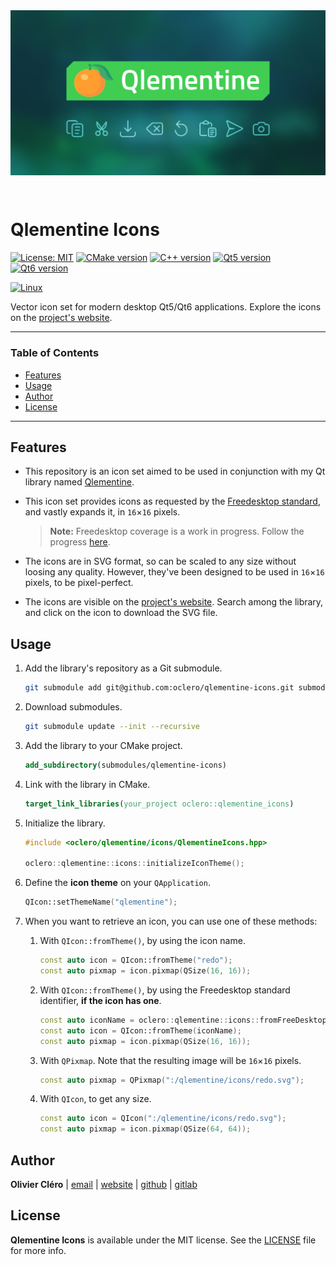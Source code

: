 <div align="center">
	<img style="margin-bottom: 2em;" src="docs/assets/img/thumbnail.png">
</div>

# Qlementine Icons

[![License: MIT](https://img.shields.io/badge/license-MIT-green)](https://mit-license.org/)
[![CMake version](https://img.shields.io/badge/CMake-3.17+-064F8C?logo=cmake)](https://www.qt.io)
[![C++ version](https://img.shields.io/badge/C++-17-00599C?logo=++)](https://www.qt.io)
[![Qt5 version](https://img.shields.io/badge/Qt-5.15.2+-41CD52?logo=qt)](https://www.qt.io)
[![Qt6 version](https://img.shields.io/badge/Qt-6.0.0+-41CD52?logo=qt)](https://www.qt.io)

[![Linux](https://github.com/oclero/qlementine-icons/actions/workflows/linux.yml/badge.svg)](https://github.com/oclero/qlementine-icons/actions/workflows/linux.yml)

Vector icon set for modern desktop Qt5/Qt6 applications. Explore the icons on the [project's website](https://oclero.github.io/qlementine-icons).

---

### Table of Contents

- [Features](#features)
- [Usage](#usage)
- [Author](#author)
- [License](#license)

---

## Features

- This repository is an icon set aimed to be used in conjunction with my Qt library named [Qlementine](https://github.com/oclero/qlementine).

- This icon set provides icons as requested by the [Freedesktop standard](http://standards.freedesktop.org/icon-naming-spec/icon-naming-spec-latest.html), and vastly expands it, in `16`×`16` pixels.

  > **Note:** Freedesktop coverage is a work in progress. Follow the progress [here](https://docs.google.com/spreadsheets/d/1lwPe_WPdQkgOCCKtCJghRR6EkeCQXrv96WzCUMdAfRE/edit?usp=sharing).

- The icons are in SVG format, so can be scaled to any size without loosing any quality. However, they've been designed to be used in `16`×`16` pixels, to be pixel-perfect.

- The icons are visible on the [project's website](https://oclero.github.io/qlementine-icons). Search among the library, and click on the icon to download the SVG file.

## Usage

1. Add the library's repository as a Git submodule.

   ```bash
   git submodule add git@github.com:oclero/qlementine-icons.git submodules/qlementine-icons
   ```

2. Download submodules.

   ```bash
   git submodule update --init --recursive
   ```

3. Add the library to your CMake project.

   ```cmake
   add_subdirectory(submodules/qlementine-icons)
   ```

4. Link with the library in CMake.

   ```cmake
   target_link_libraries(your_project oclero::qlementine_icons)
   ```

5. Initialize the library.

   ```c++
   #include <oclero/qlementine/icons/QlementineIcons.hpp>

   oclero::qlementine::icons::initializeIconTheme();
   ```

6. Define the **icon theme** on your `QApplication`.

   ```c++
   QIcon::setThemeName("qlementine");
   ```

7. When you want to retrieve an icon, you can use one of these methods:

   1. With `QIcon::fromTheme()`, by using the icon name.

      ```c++
      const auto icon = QIcon::fromTheme("redo");
      const auto pixmap = icon.pixmap(QSize(16, 16));
      ```

   2. With `QIcon::fromTheme()`, by using the Freedesktop standard identifier, **if the icon has one**.

      ```c++
      const auto iconName = oclero::qlementine::icons::fromFreeDesktop("edit-redo");
      const auto icon = QIcon::fromTheme(iconName);
      const auto pixmap = icon.pixmap(QSize(16, 16));
      ```

   3. With `QPixmap`. Note that the resulting image will be `16`×`16` pixels.

      ```c++
      const auto pixmap = QPixmap(":/qlementine/icons/redo.svg");
      ```

   4. With `QIcon`, to get any size.

      ```c++
      const auto icon = QIcon(":/qlementine/icons/redo.svg");
      const auto pixmap = icon.pixmap(QSize(64, 64));
      ```

## Author

**Olivier Cléro** | [email](mailto:oclero@pm.me) | [website](https://www.olivierclero.com) | [github](https://www.github.com/oclero) | [gitlab](https://www.gitlab.com/oclero)

## License

**Qlementine Icons** is available under the MIT license. See the [LICENSE](LICENSE) file for more info.
